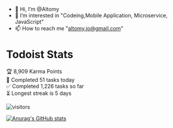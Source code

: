 - 👋 Hi, I’m @Altomy
- 👀 I’m interested in "Codeing,Mobile Application, Microservice, JavaScript"
- 📫 How to reach me "altomy.jo@gmail.com"

# Todoist Stats

<!-- TODO-IST:START -->
🏆  8,909 Karma Points           
🌸  Completed 51 tasks today           
✅  Completed 1,226 tasks so far           
⏳  Longest streak is 5 days
<!-- TODO-IST:END -->



![visitors](https://visitor-badge.glitch.me/badge?page_id=Altomy&left_color=green&right_color=red)

[![Anurag's GitHub stats](https://github-readme-stats.vercel.app/api?username=Altomy&count_private=true)](https://github.com/anuraghazra/github-readme-stats)
